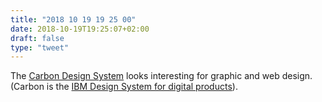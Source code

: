 ```yaml
---
title: "2018 10 19 19 25 00"
date: 2018-10-19T19:25:07+02:00
draft: false
type: "tweet"
---
```

The [Carbon Design System](https://www.carbondesignsystem.com) looks interesting for graphic and web design. (Carbon is the [IBM Design System for digital products](https://www.carbondesignsystem.com/about/design-language)).
